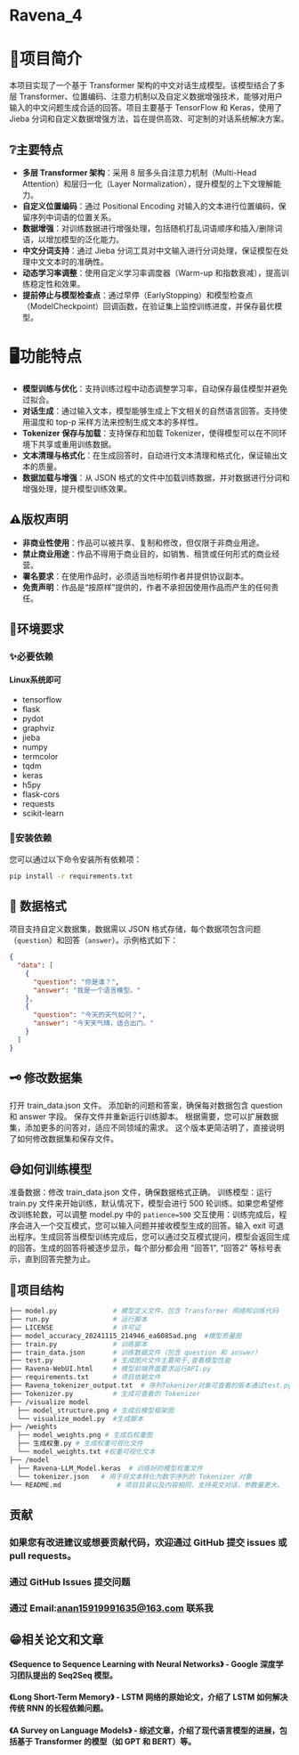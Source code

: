 # Ravena_4

#  🚩项目简介

本项目实现了一个基于 Transformer 架构的中文对话生成模型。该模型结合了多层 Transformer、位置编码、注意力机制以及自定义数据增强技术，能够对用户输入的中文问题生成合适的回答。项目主要基于 TensorFlow 和 Keras，使用了 Jieba 分词和自定义数据增强方法，旨在提供高效、可定制的对话系统解决方案。

## ❔主要特点

- **多层 Transformer 架构**：采用 8 层多头自注意力机制（Multi-Head Attention）和层归一化（Layer Normalization），提升模型的上下文理解能力。
- **自定义位置编码**：通过 Positional Encoding 对输入的文本进行位置编码，保留序列中词语的位置关系。
- **数据增强**：对训练数据进行增强处理，包括随机打乱词语顺序和插入/删除词语，以增加模型的泛化能力。
- **中文分词支持**：通过 Jieba 分词工具对中文输入进行分词处理，保证模型在处理中文文本时的准确性。
- **动态学习率调整**：使用自定义学习率调度器（Warm-up 和指数衰减），提高训练稳定性和效果。
- **提前停止与模型检查点**：通过早停（EarlyStopping）和模型检查点（ModelCheckpoint）回调函数，在验证集上监控训练进度，并保存最优模型。

# 🖥️功能特点

- **模型训练与优化**：支持训练过程中动态调整学习率，自动保存最佳模型并避免过拟合。
- **对话生成**：通过输入文本，模型能够生成上下文相关的自然语言回答。支持使用温度和 top-p 采样方法来控制生成文本的多样性。
- **Tokenizer 保存与加载**：支持保存和加载 Tokenizer，使得模型可以在不同环境下共享或重用训练数据。
- **文本清理与格式化**：在生成回答时，自动进行文本清理和格式化，保证输出文本的质量。
- **数据加载与增强**：从 JSON 格式的文件中加载训练数据，并对数据进行分词和增强处理，提升模型训练效果。

## ⚠️版权声明

- **非商业性使用**：作品可以被共享、复制和修改，但仅限于非商业用途。
- **禁止商业用途**：作品不得用于商业目的，如销售、租赁或任何形式的商业经营。
- **署名要求**：在使用作品时，必须适当地标明作者并提供协议副本。
- **免责声明**：作品是“按原样”提供的，作者不承担因使用作品而产生的任何责任。

## 🫥环境要求

### ✨必要依赖
#### Linux系统即可
- tensorflow
- flask
- pydot
- graphviz
- jieba
- numpy
- termcolor
- tqdm
- keras
- h5py
- flask-cors
- requests
- scikit-learn

### 🥽安装依赖

您可以通过以下命令安装所有依赖项：
```bash
pip install -r requirements.txt
```
## 🧾 数据格式

项目支持自定义数据集，数据需以 JSON 格式存储，每个数据项包含问题（`question`）和回答（`answer`）。示例格式如下：

```json
{
  "data": [
    {
      "question": "你是谁？",
      "answer": "我是一个语言模型。"
    },
    {
      "question": "今天的天气如何？",
      "answer": "今天天气晴，适合出门。"
    }
  ]
}
```

## 🗝️ 修改数据集
打开 train_data.json 文件。
添加新的问题和答案，确保每对数据包含 question 和 answer 字段。
保存文件并重新运行训练脚本。
根据需要，您可以扩展数据集，添加更多的问答对，适应不同领域的需求。
这个版本更简洁明了，直接说明了如何修改数据集和保存文件。

## 😅如何训练模型
准备数据：修改 train_data.json 文件，确保数据格式正确。
训练模型：运行 train.py 文件来开始训练，默认情况下，模型会进行 500 轮训练。如果您希望修改训练轮数，可以调整 model.py 中的 ```patience=500```
交互使用：训练完成后，程序会进入一个交互模式，您可以输入问题并接收模型生成的回答。输入 exit 可退出程序。生成回答当模型训练完成后，您可以通过交互模式提问，模型会返回生成的回答。生成的回答将被逐步显示，每个部分都会用 "回答1", "回答2" 等标号表示，直到回答完整为止。

## 🫠项目结构
```bash
├── model.py              # 模型定义文件，包含 Transformer 网络和训练代码
├── run.py                # 运行脚本
├── LICENSE               # 许可证
├── model_accuracy_20241115_214946_ea6085ad.png  #模型质量图
├── train.py              # 训练脚本
├── train_data.json       # 训练数据文件（包含 question 和 answer）
├── test.py               # 生成图片文件主要用于,查看模型性能
├── Ravena-WebUI.html     # 模型前端界面要求运行API.py
├── requirements.txt      # 项目依赖文件
├── Ravena_tokenizer_output.txt  # 序列Tokenizer对象可查看的版本通过test.py生成
├── Tokenizer.py          # 生成可查看的 Tokenizer 
├── /visualize model
  ├── model_structure.png # 生成后模型框架图
  └── visualize_model.py  #生成脚本
├── /weights
  ├── model_weights.png # 生成后权重图
  ├── 生成权重.py # 生成权重可视化文件
  └── model_weights.txt #权重可视化文本
├── /model
  ├── Ravena-LLM_Model.keras  # 训练好的模型权重文件
  └── tokenizer.json   # 用于将文本转化为数字序列的 Tokenizer 对象
└── README.md              # 项目目录以及内容相同，支持英文对话，参数量更大。
```

## 贡献
### 如果您有改进建议或想要贡献代码，欢迎通过 GitHub 提交 issues 或 pull requests。
### 通过 GitHub Issues 提交问题
### 通过 Email:anan15919991635@163.com 联系我


## 😁相关论文和文章
#### 《Sequence to Sequence Learning with Neural Networks》 - Google 深度学习团队提出的 Seq2Seq 模型。
#### 《Long Short-Term Memory》 - LSTM 网络的原始论文，介绍了 LSTM 如何解决传统 RNN 的长程依赖问题。
#### 《A Survey on Language Models》 - 综述文章，介绍了现代语言模型的进展，包括基于 Transformer 的模型（如 GPT 和 BERT）等。